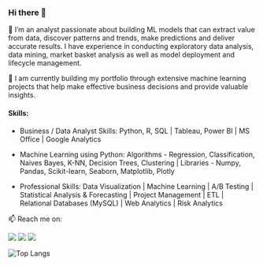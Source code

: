 ### Hi there 👋

🔭 I’m an analyst passionate about building ML models that can extract value from data, discover patterns and trends, make predictions and deliver accurate results. I have experience in conducting exploratory data analysis, data mining, market basket analysis as well as model deployment and lifecycle management. 

🌱 I am currently building my portfolio through extensive machine learning projects that help make effective business decisions and provide valuable insights. 

#### Skills: 

- Business / Data Analyst Skills: Python, R, SQL | Tableau, Power BI | MS Office | Google Analytics 

- Machine Learning using Python: Algorithms - Regression, Classification, Naives Bayes, K-NN, Decision Trees, Clustering | Libraries - Numpy, Pandas, Scikit-learn, Seaborn, Matplotlib, Plotly

- Professional Skills: Data Visualization | Machine Learning | A/B Testing | Statistical Analysis & Forecasting | Project Management | ETL | Relational Databases (MySQL) | Web Analytics | Risk Analytics

📫 Reach me on: 

<a target="_blank" href="https://www.linkedin.com/in/shimonyagrawal04/"><img src="https://img.shields.io/badge/-LinkedIn-0077B5?style=for-the-badge&logo=Linkedin&logoColor=white"></img></a>
<a target="_blank" href="mailto:shimonyagrawal@gmail.com"><img src="https://img.shields.io/badge/-Gmail-D14836?style=for-the-badge&logo=Gmail&logoColor=white"></img></a>
<a target="_blank" href="https://public.tableau.com/profile/shimonyagrawal#!/"><img src="https://img.shields.io/badge/-Tableau-1DA1F2?style=for-the-badge&logo=Tableau&logoColor=white"></img></a>
<br>
</p>      


![Top Langs](https://github-readme-stats.vercel.app/api/top-langs/?username=shimonyagrawal&show_icons=true)
